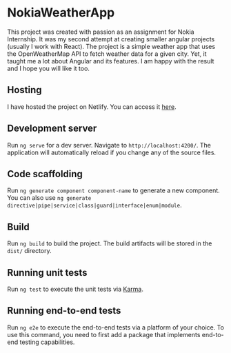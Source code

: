 # NokiaWeatherApp

This project was created with passion as an assignment for Nokia Internship.
It was my second attempt at creating smaller angular projects (usually I work with React).
The project is a simple weather app that uses the OpenWeatherMap API to fetch weather data for a given city.
Yet, it taught me a lot about Angular and its features. I am happy with the result and I hope you will like it too.

## Hosting
I have hosted the project on Netlify. You can access it [here](https://poetic-clafoutis-0745de.netlify.app).

## Development server

Run `ng serve` for a dev server. Navigate to `http://localhost:4200/`. The application will automatically reload if you change any of the source files.

## Code scaffolding

Run `ng generate component component-name` to generate a new component. You can also use `ng generate directive|pipe|service|class|guard|interface|enum|module`.

## Build

Run `ng build` to build the project. The build artifacts will be stored in the `dist/` directory.

## Running unit tests

Run `ng test` to execute the unit tests via [Karma](https://karma-runner.github.io).

## Running end-to-end tests

Run `ng e2e` to execute the end-to-end tests via a platform of your choice. To use this command, you need to first add a package that implements end-to-end testing capabilities.

